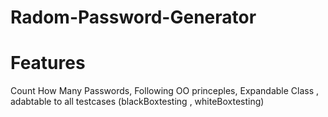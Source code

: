 # Radom-Password-Generator

# Features
  Count How Many Passwords,
  Following OO princeples,
  Expandable Class ,
  adabtable to all testcases (blackBoxtesting , whiteBoxtesting)
  
